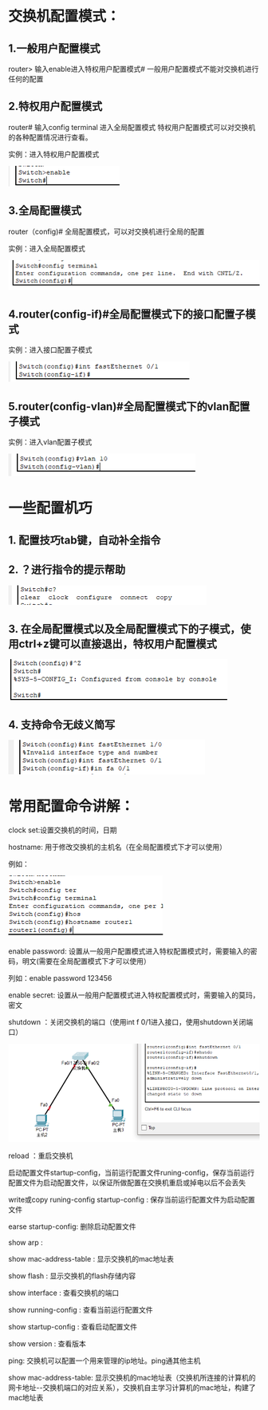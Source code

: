 # 交换机配置模式：

## 1.一般用户配置模式

router>  输入enable进入特权用户配置模式#   一般用户配置模式不能对交换机进行任何的配置





## 2.特权用户配置模式  

router# 输入config terminal 进入全局配置模式  特权用户配置模式可以对交换机的各种配置情况进行查看。

实例：进入特权用户配置模式

![](images/9BDEA06CFC414DDC988FCB09FC9889FDclipboard.png)



## 3.全局配置模式

router（config)# 全局配置模式，可以对交换机进行全局的配置

实例：进入全局配置模式

![](images/527793F818034435851F1A9FEF4D96ECclipboard.png)

## 4.router(config-if)#全局配置模式下的接口配置子模式

实例：进入接口配置子模式

![](images/4C59F722E18345A89B49685F3BE4883Aclipboard.png)



## 5.router(config-vlan)#全局配置模式下的vlan配置子模式

实例：进入vlan配置子模式

![](images/4838B0588FE442B2B8EF00D9FF3E3683clipboard.png)



# 一些配置机巧

## 1. 配置技巧tab键，自动补全指令

## 2. ？进行指令的提示帮助

![](images/1DB168FD51A44CFF99D933C307EC1DE6clipboard.png)

## 3. 在全局配置模式以及全局配置模式下的子模式，使用ctrl+z键可以直接退出，特权用户配置模式

![](images/659B658054BF469B87DF23DF7090FD9Bclipboard.png)

## 4. 支持命令无歧义简写

![](images/1EED162CC395422880074EE950D8EAB1clipboard.png)





# 常用配置命令讲解：

clock set:设置交换机的时间，日期

hostname: 用于修改交换机的主机名（在全局配置模式下才可以使用）

例如：

![](images/148E9BF926E14D07AE730B73EB686864clipboard.png)

enable password: 设置从一般用户配置模式进入特权配置模式时，需要输入的密码，明文(需要在全局配置模式下才可以使用）

列如：enable password 123456



enable secret: 设置从一般用户配置模式进入特权配置模式时，需要输入的莫玛，密文



shutdown ：关闭交换机的端口（使用int f 0/1进入接口，使用shutdown关闭端口）

![](images/9EE76619AAB3443EBF19B80131A06A1Eclipboard.png)



reload ：重启交换机

启动配置文件startup-config，当前运行配置文件runing-config，保存当前运行配置文件为启动配置文件，以保证所做配置在交换机重启或掉电以后不会丢失

write或copy runing-config startup-config : 保存当前运行配置文件为启动配置文件



earse startup-config: 删除启动配置文件



show arp : 

show mac-address-table : 显示交换机的mac地址表

show flash : 显示交换机的flash存储内容

show interface : 查看交换机的端口

show running-config : 查看当前运行配置文件

show startup-config : 查看启动配置文件

show version : 查看版本

ping: 交换机可以配置一个用来管理的ip地址。ping通其他主机



show mac-address-table: 显示交换机的mac地址表（交换机所连接的计算机的网卡地址--交换机端口的对应关系），交换机自主学习计算机的mac地址，构建了mac地址表























